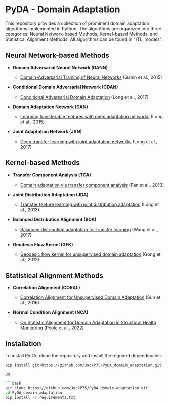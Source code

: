 # PyDA - Domain Adaptation

This repository provides a collection of prominent domain adaptation algorithms implemented in Python. The algorithms are organized into three categories: Neural Network-based Methods, Kernel-based Methods, and Statistical Alignment Methods. All algorithms can be found in "\TL_models".

## Neural Network-based Methods

- **Domain Adversarial Neural Network (DANN)**
  - [Domain-Adversarial Training of Neural Networks](https://arxiv.org/abs/1505.07818) (Ganin et al., 2015)

- **Conditional Domain Adversarial Network (CDAN)**
  - [Conditional Adversarial Domain Adaptation](https://arxiv.org/abs/1705.10667) (Long et al., 2017)

- **Domain Adaptation Network (DAN)**
  - [Learning transferable features with deep adaptation networks](https://proceedings.mlr.press/v37/long15.pdf) (Long et al., 2015)

- **Joint Adaptation Network (JAN)**
  - [Deep transfer learning with joint adaptation networks](https://proceedings.mlr.press/v70/long17a/long17a.pdf) (Long et al., 2017)

## Kernel-based Methods

- **Transfer Component Analysis (TCA)**
  - [Domain adaptation via transfer component analysis](https://ieeexplore.ieee.org/document/5640675) (Pan et al., 2010)

- **Joint Distribution Adaptation (JDA)**
  - [Transfer feature learning with joint distribution adaptation](https://openaccess.thecvf.com/content_iccv_2013/papers/Long_Transfer_Feature_Learning_2013_ICCV_paper.pdf) (Long et al., 2013)

- **Balanced Distribution Alignment (BDA)**
  - [Balanced distribution adaptation for transfer learning](https://ieeexplore.ieee.org/document/8215613) (Wang et al., 2017)

- **Geodesic Flow Kernel (GFK)**
  - [Geodesic flow kernel for unsupervised domain adaptation](https://arxiv.org/abs/1301.6708) (Gong et al., 2012)

## Statistical Alignment Methods

- **Correlation Alignment (CORAL)**
  - [Correlation Alignment for Unsupervised Domain Adaptation](https://arxiv.org/abs/1612.01939) (Sun et al., 2016)

- **Normal Condition Alignment (NCA)**
  - [On Statistic Alignment for Domain Adaptation in Structural Health Monitoring](https://journals.sagepub.com/doi/full/10.1177/14759217221110441) (Poole et al., 2022)

## Installation

To install PyDA, clone the repository and install the required dependencies:

```bash
pip install git+https://github.com/JackP75/PyDA_domain_adaptation.git

OR

```bash
git clone https://github.com/JackP75/PyDA_domain_adaptation.git
cd PyDA_domain_adaptation
pip install -r requirements.txt
